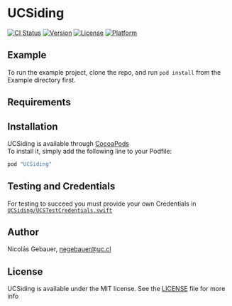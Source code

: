# UCSiding

[![CI Status](http://img.shields.io/travis/negebauer/UCSiding.svg?style=flat)](https://travis-ci.org/negebauer/UCSiding)
[![Version](https://img.shields.io/cocoapods/v/UCSiding.svg?style=flat)](http://cocoapods.org/pods/UCSiding)
[![License](https://img.shields.io/cocoapods/l/UCSiding.svg?style=flat)](http://cocoapods.org/pods/UCSiding)
[![Platform](https://img.shields.io/cocoapods/p/UCSiding.svg?style=flat)](http://cocoapods.org/pods/UCSiding)

## Example

To run the example project, clone the repo, and run `pod install` from the Example directory first.

## Requirements

## Installation

UCSiding is available through [CocoaPods](http://cocoapods.org)  
To install it, simply add the following line to your Podfile:

```ruby
pod "UCSiding"
```

## Testing and Credentials

For testing to succeed you must provide your own Credentials in [`UCSiding/UCSTestCredentials.swift`](./UCSiding/UCSTestCredentials.swift)  

## Author

Nicolás Gebauer, negebauer@uc.cl

## License

UCSiding is available under the MIT license. See the [LICENSE](./LICENSE.md) file for more info
